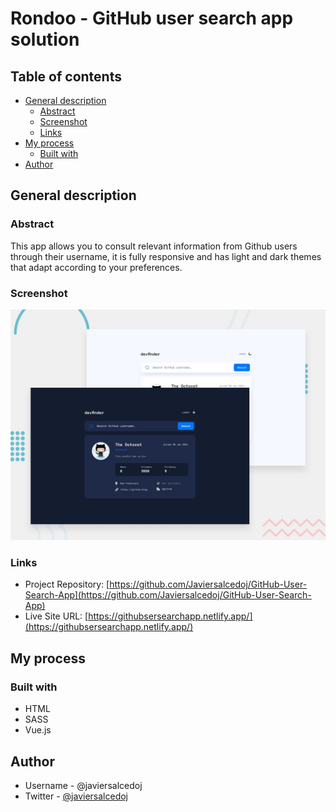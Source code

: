 # Rondoo - GitHub user search app solution

## Table of contents

- [General description](#general-description)
  - [Abstract](#abstract)
  - [Screenshot](#screenshot)
  - [Links](#links)
- [My process](#my-process)
  - [Built with](#built-with) 
- [Author](#author)

## General description

### Abstract

This app allows you to consult relevant information from Github users through their username, it is fully responsive and has light and dark themes that adapt according to your preferences.

### Screenshot

![](./preview.jpg)

### Links

- Project Repository: [https://github.com/Javiersalcedoj/GitHub-User-Search-App](https://github.com/Javiersalcedoj/GitHub-User-Search-App)
- Live Site URL: [https://githubsersearchapp.netlify.app/](https://githubsersearchapp.netlify.app/)

## My process

### Built with
- HTML
- SASS
- Vue.js

## Author

- Username - @javiersalcedoj 
- Twitter - [@javiersalcedoj](https://twitter.com/javiersalcedoj)